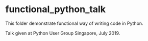 # functional_python_talk

This folder demonstrate functional way of writing code in Python.

Talk given at Python User Group Singapore, July 2019.
